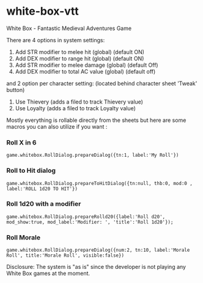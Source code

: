 # white-box-vtt

White Box - Fantastic Medieval Adventures Game

There are 4 options in system settings:

1. Add STR modifier to melee hit (global) (default ON)
2. Add DEX modifier to range hit (global) (default ON)
3. Add STR modifier to melee damage (global) (default Off)
4. Add DEX modifier to total AC value (global) (default off)

and 2 option per character setting:
(located behind character sheet 'Tweak' button)

1. Use Thievery (adds a filed to track Thievery value)
2. Use Loyalty (adds a filed to track Loyalty value)

Mostly everything is rollable directly from the sheets but here are some macros you can also utilize if you want :

### Roll X in 6

`game.whitebox.RollDialog.prepareDialog({tn:1, label:'My Roll'})`

### Roll to Hit dialog

`game.whitebox.RollDialog.prepareToHitDialog({tn:null, thb:0, mod:0 , label:'ROLL 1d20 TO HIT'})`

### Roll 1d20 with a modifier

`game.whitebox.RollDialog.prepareRolld20({label:'Roll d20', mod_show:true, mod_label:'Modifier: ', 'title':'Roll 1d20'});`

### Roll Morale

`game.whitebox.RollDialog.prepareDialog({num:2, tn:10, label:'Morale Roll', title:'Morale Roll', visible:false})`

Disclosure: The system is "as is" since the developer is not playing any White Box games at the moment.
